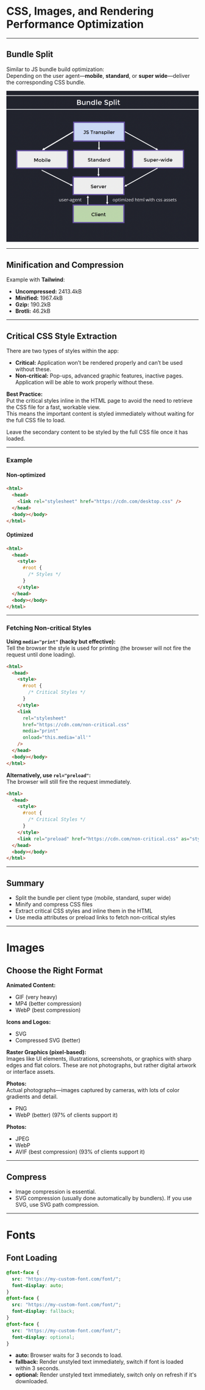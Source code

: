 # CSS, Images, and Rendering Performance Optimization

---

## Bundle Split

Similar to JS bundle build optimization:  
Depending on the user agent—**mobile**, **standard**, or **super wide**—deliver the corresponding CSS bundle.

![CSS bundle delivery optimization](./css_bundle_build_optimization.png)

---

## Minification and Compression

Example with **Tailwind**:

- **Uncompressed:** 2413.4kB
- **Minified:** 1967.4kB
- **Gzip:** 190.2kB
- **Brotli:** 46.2kB

---

## Critical CSS Style Extraction

There are two types of styles within the app:

- **Critical:** Application won’t be rendered properly and can’t be used without these.
- **Non-critical:** Pop-ups, advanced graphic features, inactive pages. Application will be able to work properly without these.

**Best Practice:**  
Put the critical styles inline in the HTML page to avoid the need to retrieve the CSS file for a fast, workable view.  
This means the important content is styled immediately without waiting for the full CSS file to load.

Leave the secondary content to be styled by the full CSS file once it has loaded.

---

### Example

#### Non-optimized

```html
<html>
  <head>
    <link rel="stylesheet" href="https://cdn.com/desktop.css" />
  </head>
  <body></body>
</html>
```

#### Optimized

```html
<html>
  <head>
    <style>
      #root {
        /* Styles */
      }
    </style>
  </head>
  <body></body>
</html>
```

---

### Fetching Non-critical Styles

**Using `media="print"` (hacky but effective):**  
Tell the browser the style is used for printing (the browser will not fire the request until done loading).

```html
<html>
  <head>
    <style>
      #root {
        /* Critical Styles */
      }
    </style>
    <link
      rel="stylesheet"
      href="https://cdn.com/non-critical.css"
      media="print"
      onload="this.media='all'"
    />
  </head>
  <body></body>
</html>
```

**Alternatively, use `rel="preload"`:**  
The browser will still fire the request immediately.

```html
<html>
  <head>
    <style>
      #root {
        /* Critical Styles */
      }
    </style>
    <link rel="preload" href="https://cdn.com/non-critical.css" as="style" />
  </head>
  <body></body>
</html>
```

---

## Summary

- Split the bundle per client type (mobile, standard, super wide)
- Minify and compress CSS files
- Extract critical CSS styles and inline them in the HTML
- Use media attributes or preload links to fetch non-critical styles

---

# Images

## Choose the Right Format

**Animated Content:**

- GIF (very heavy)
- MP4 (better compression)
- WebP (best compression)

**Icons and Logos:**

- SVG
- Compressed SVG (better)

**Raster Graphics (pixel-based):**  
Images like UI elements, illustrations, screenshots, or graphics with sharp edges and flat colors. These are not photographs, but rather digital artwork or interface assets.

**Photos:**  
Actual photographs—images captured by cameras, with lots of color gradients and detail.

- PNG
- WebP (better) (97% of clients support it)

**Photos:**

- JPEG
- WebP
- AVIF (best compression) (93% of clients support it)

---

## Compress

- Image compression is essential.
- SVG compression (usually done automatically by bundlers). If you use SVG, use SVG path compression.

---

# Fonts

## Font Loading

```css
@font-face {
  src: "https://my-custom-font.com/font/";
  font-display: auto;
}
@font-face {
  src: "https://my-custom-font.com/font/";
  font-display: fallback;
}
@font-face {
  src: "https://my-custom-font.com/font/";
  font-display: optional;
}
```

- **auto:** Browser waits for 3 seconds to load.
- **fallback:** Render unstyled text immediately, switch if font is loaded within 3 seconds.
- **optional:** Render unstyled text immediately, switch only on refresh if it's downloaded.
